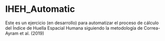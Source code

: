# IHEH_Automatic
Este es un ejercicio (en desarrollo) para automatizar el proceso de cálculo del Índice de Huella Espacial Humana siguiendo la metodología de Correa-Ayram et al. (2019)
